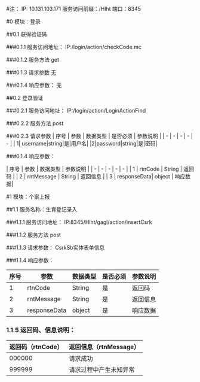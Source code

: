 #注：
IP: 10.131.103.171
服务访问前缀：/Hlht
端口：8345

#0 模块：登录

##0.1 获得验证码

###0.1.1 服务访问地址：
IP:/login/action/checkCode.mc

###0.1.2 服务方法
get

###0.1.3 请求参数
无


###0.1.4 响应参数：
无


##0.2 登录验证


###0.2.1 服务访问地址：
IP:/login/action/LoginActionFind

###0.2.2 服务方法
post

###0.2.3 请求参数
| 序号 | 参数   | 数据类型 | 是否必须 | 参数说明 |
| - | - | - | - | - |
| 1| username|string|是|用户名|
|2|password|string|是|密码|

###0.1.4 响应参数：

| 序号 | 参数   | 数据类型 |  参数说明 |
| - | - | - | - | - |
| 1 | rtnCode  | String | 返回码 |
| 2 | rntMessage  | String  | 返回信息 |
| 3 | responseData| object | 响应数据|



#1 模块：个案上报 

##1.1 服务名称：生育登记录入

###1.1.1 服务访问地址：
IP:8345/Hlht/gagl/action/insertCsrk

###1.1.2 服务方法
post

###1.1.3 请求参数：
CsrkSb实体表单信息

###1.1.4 响应参数：

| 序号 | 参数   | 数据类型 | 是否必须 | 参数说明 |
| - | - | - | - | - |
| 1 | rtnCode  | String | 是 | 返回码 |
| 2 | rntMessage  | String | 是 | 返回信息 |
| 3 | responseData| object| 是 | 响应数据|



### 1.1.5 返回码、信息说明：

| 返回码（rtnCode） | 返回信息（rtnMessage） |
| - | - |
| 000000 | 请求成功 |
| 999999 | 请求过程中产生未知异常 |


